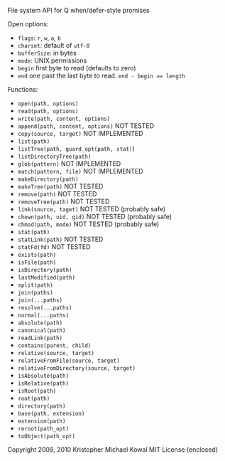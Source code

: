 
File system API for Q when/defer-style promises

Open options:

-   ``flags``: ``r``, ``w``, ``a``, ``b``
-   ``charset``: default of ``utf-8``
-   ``bufferSize``: in bytes
-   ``mode``: UNIX permissions
-   ``begin`` first byte to read (defaults to zero)
-   ``end`` one past the last byte to read.  ``end - begin == length``

Functions:

-   ``open(path, options)``
-   ``read(path, options)``
-   ``write(path, content, options)``
-   ``append(path, content, options)`` NOT TESTED
-   ``copy(source, target)`` NOT IMPLEMENTED
-   ``list(path)``
-   ``listTree(path, guard_opt(path, stat)``)
-   ``listDirectoryTree(path)``
-   ``glob(pattern)`` NOT IMPLEMENTED
-   ``match(pattern, file)`` NOT IMPLEMENTED
-   ``makeDirectory(path)``
-   ``makeTree(path)`` NOT TESTED
-   ``remove(path)`` NOT TESTED
-   ``removeTree(path)`` NOT TESTED
-   ``link(source, taget)`` NOT TESTED (probably safe)
-   ``chown(path, uid, gid)`` NOT TESTED (probably safe)
-   ``chmod(path, mode)`` NOT TESTED (probably safe)
-   ``stat(path)``
-   ``statLink(path)`` NOT TESTED
-   ``statFd(fd)`` NOT TESTED
-   ``exists(path)``
-   ``isFile(path)``
-   ``isDirectory(path)``
-   ``lastModified(path)``
-   ``split(path)``
-   ``join(paths)``
-   ``join(...paths)``
-   ``resolve(...paths)``
-   ``normal(...paths)``
-   ``absolute(path)``
-   ``canonical(path)``
-   ``readLink(path)``
-   ``contains(parent, child)``
-   ``relative(source, target)``
-   ``relativeFromFile(source, target)``
-   ``relativeFromDirectory(source, target)``
-   ``isAbsolute(path)``
-   ``isRelative(path)``
-   ``isRoot(path)``
-   ``root(path)``
-   ``directory(path)``
-   ``base(path, extension)``
-   ``extension(path)``
-   ``reroot(path_opt)``
-   ``toObject(path_opt)``

Copyright 2009, 2010 Kristopher Michael Kowal
MIT License (enclosed)

